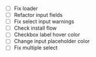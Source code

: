 - [ ] Fix loader
- [ ] Refactor input fields
- [ ] Fix select input warnings
- [ ] Check install flow
- [ ] Checkbox label hover color
- [ ] Change input placeholder color
- [ ] Fix multiple select
